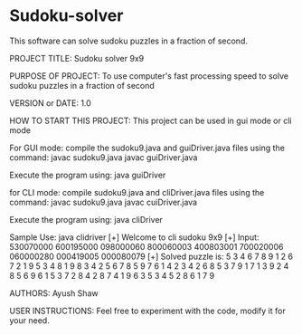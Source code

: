 # Sudoku-solver
This software can solve sudoku puzzles in a fraction of second.


PROJECT TITLE:    Sudoku solver 9x9

PURPOSE OF PROJECT:   To use computer's fast processing speed to solve sudoku puzzles in a fraction of second

VERSION or DATE:  1.0

HOW TO START THIS PROJECT:    This project can be used in gui mode or cli mode

For GUI mode: compile the sudoku9.java and guiDriver.java files using the command:
javac sudoku9.java
javac guiDriver.java

Execute the program using:
java guiDriver


for CLI mode: compile sudoku9.java and cliDriver.java files using the command:
javac sudoku9.java
javac cuiDriver.java

Execute the program using:
java cliDriver

Sample Use:
java clidriver 
[+] Welcome to cli sudoku 9x9
[+] Input:
530070000
600195000
098000060
800060003
400803001
700020006
060000280
000419005
000080079
[+] Solved puzzle is:
5 3 4 6 7 8 9 1 2 
6 7 2 1 9 5 3 4 8 
1 9 8 3 4 2 5 6 7 
8 5 9 7 6 1 4 2 3 
4 2 6 8 5 3 7 9 1 
7 1 3 9 2 4 8 5 6 
9 6 1 5 3 7 2 8 4 
2 8 7 4 1 9 6 3 5 
3 4 5 2 8 6 1 7 9


AUTHORS:      Ayush Shaw

USER INSTRUCTIONS:     Feel free to experiment with the code, modify it for your need.
